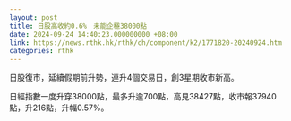 ```yaml
---
layout: post
title: 日股高收約0.6%　未能企穩38000點
date: 2024-09-24 14:40:23.000000000 +08:00
link: https://news.rthk.hk/rthk/ch/component/k2/1771820-20240924.htm
categories: rthk
---
```


日股復市，延續假期前升勢，連升4個交易日，創3星期收市新高。

日經指數一度升穿38000點，最多升逾700點，高見38427點，收市報37940點，升216點，升幅0.57%。
